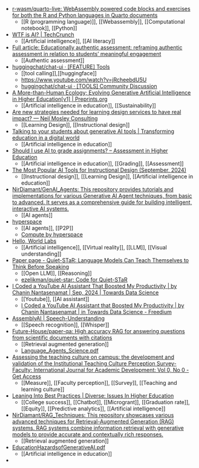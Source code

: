 - [r-wasm/quarto-live: WebAssembly powered code blocks and exercises for both the R and Python languages in Quarto documents](https://github.com/r-wasm/quarto-live)
	- [[R (programming language)]], [[Webassembly]], [[Computational notebook]], [[Python]]
- [WTF is AI? | TechCrunch](https://techcrunch.com/2024/06/01/what-is-ai-how-does-ai-work/)
	- [[Artificial intelligence]], [[AI literacy]]
- [Full article: Educationally authentic assessment: reframing authentic assessment in relation to students’ meaningful engagement](https://www.tandfonline.com/doi/full/10.1080/13562517.2024.2394042)
	- [[Authentic assessment]]
- [huggingchat/chat-ui · [FEATURE] Tools](https://huggingface.co/spaces/huggingchat/chat-ui/discussions/470)
	- [[tool calling]],[[huggingface]]
	- https://www.youtube.com/watch?v=jRcheebdU5U
	- [huggingchat/chat-ui · [TOOLS] Community Discussion](https://huggingface.co/spaces/huggingchat/chat-ui/discussions/455)
- [A More-than-Human Ecology; Evolving Generative Artificial Intelligence in Higher Education[v1] | Preprints.org](https://www.preprints.org/manuscript/202408.2004/v1)
	- [[Artificial intelligence in education]], [[Sustainability]]
- [Are new strategies needed for learning design services to have real impact? — Neil Mosley Consulting](https://www.neilmosley.com/blog/w1cegwcw8y0hdnnwce3kf45sdbz6ob)
	- [[Learning Design]], [[Instructional design]]
- [Talking to your students about generative AI tools | Transforming education in a digital world](https://www.education.lu.se/en/article/talking-your-students-about-generative-ai-tools)
	- [[Artificial intelligence in education]]
- [Should I use AI to grade assignments? – Assessment in Higher Education](https://assessmentinhe.wordpress.com/2024/05/26/should-i-use-ai-to-grade-assignments/)
	- [[Artificial intelligence in education]], [[Grading]], [[Assessment]]
- [The Most Popular AI Tools for Instructional Design (September, 2024)](https://drphilippahardman.substack.com/p/the-most-popular-ai-tools-for-instructional)
	- [[Instructional design]], [[Learning Design]], [[Artificial intelligence in education]]
- [NirDiamant/GenAI_Agents: This repository provides tutorials and implementations for various Generative AI Agent techniques, from basic to advanced. It serves as a comprehensive guide for building intelligent, interactive AI systems.](https://github.com/NirDiamant/GenAI_Agents)
	- [[AI agents]]
- [hyperspace](https://hyper.space/)
	- [[AI agents]], [[P2P]]
	- [Compute by hyperspace](https://compute.hyper.space/)
- [Hello, World Labs](https://www.worldlabs.ai/about)
	- [[Artificial intelligence]], [[Virtual reality]], [[LLM]], [[Visual understanding]]
- [Paper page - Quiet-STaR: Language Models Can Teach Themselves to Think Before Speaking](https://huggingface.co/papers/2403.09629)
	- [[Open LLM]], [[Reasoning]]
	- [ezelikman/quiet-star: Code for Quiet-STaR](https://github.com/ezelikman/quiet-star)
- [I Coded a YouTube AI Assistant That Boosted My Productivity | by Chanin Nantasenamat | Sep, 2024 | Towards Data Science](https://towardsdatascience.com/i-coded-a-youtube-ai-assistant-that-boosted-my-productivity-bdda884d4104)
	- [[Youtube]], [[AI assistant]]
	- [I Coded a YouTube AI Assistant that Boosted My Productivity | by Chanin Nantasenamat | in Towards Data Science - Freedium](https://www.freedium.cfd/https://towardsdatascience.com/i-coded-a-youtube-ai-assistant-that-boosted-my-productivity-bdda884d4104)
- [AssemblyAI | Speech-Understanding](https://www.assemblyai.com/products/speech-understanding)
	- [[Speech recognition]], [[Whisper]]
- [Future-House/paper-qa: High accuracy RAG for answering questions from scientific documents with citations](https://github.com/Future-House/paper-qa?tab=readme-ov-file)
	- [[Retrieval augmented generation]]
	- [Language_Agents_Science.pdf](https://storage.googleapis.com/fh-public/paperqa/Language_Agents_Science.pdf)
- [Assessing the teaching culture on campus: the development and validation of the Institutional Teaching Culture Perception Survey-Faculty: International Journal for Academic Development: Vol 0, No 0 - Get Access](https://www.tandfonline.com/doi/full/10.1080/1360144X.2024.2379531)
	- [[Measure]], [[Faculty perception]], [[Survey]], [[Teaching and learning culture]]
- [Leaning Into Best Practices | Diverse: Issues In Higher Education](https://www.diverseeducation.com/institutions/article/15683253/leaning-into-best-practices?trk=feed_main-feed-card_feed-article-content)
	- [[College success]], [[Chatbot]], [[Microgrant]], [[Graduation rate]], [[Equity]], [[Predictive analytics]], [[Artificial intelligence]]
- [NirDiamant/RAG_Techniques: This repository showcases various advanced techniques for Retrieval-Augmented Generation (RAG) systems. RAG systems combine information retrieval with generative models to provide accurate and contextually rich responses.](https://github.com/NirDiamant/RAG_Techniques)
	- [[Retrieval augmented generation]]
- [EducationHazardsofGenerativeAI.pdf](https://www.cognitiveresonance.net/EducationHazardsofGenerativeAI.pdf)
	- [[Artificial intelligence in education]]
-